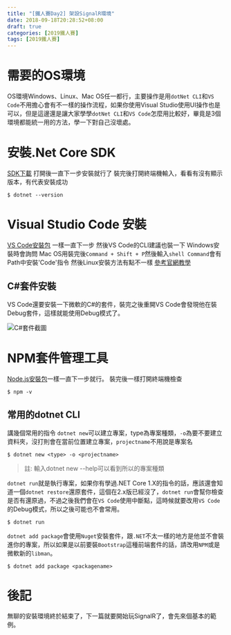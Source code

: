 ```yaml
---
title: "[鐵人賽Day2] 架設SignalR環境"
date: 2018-09-18T20:28:52+08:00
draft: true
categories: [2019鐵人賽]
tags: [2019鐵人賽]
---
```

# 需要的OS環境
OS環境Windows、Linux、Mac OS任一都行，主要操作是用`dotNet CLI`和`VS Code`不用擔心會有不一樣的操作流程，如果你使用Visual Studio使用UI操作也是可以，但是這邊還是讓大家學學`dotNet CLI`和`VS Code`怎麼用比較好，畢竟是3個環境都能統一用的方法，學一下對自己沒壞處。
# 安裝.Net Core SDK
[SDK下載](https://www.microsoft.com/net/download)
打開後一直下一步安裝就行了
裝完後打開終端機輸入，看看有沒有顯示版本，有代表安裝成功
``` shell
$ dotnet --version
```
# Visual Studio Code 安裝
[VS Code安裝包](https://code.visualstudio.com/)
一樣一直下一步
然後VS Code的CLI建議也裝一下
Ｗindows安裝時會詢問
Mac OS用裝完後`Command + Shift + P`然後輸入`shell Command`會有Path中安裝'Code'指令
然後Linux安裝方法有點不一樣
[參考官網教學](https://code.visualstudio.com/docs/setup/linux)

## C#套件安裝
VS Code還要安裝一下微軟的C#的套件，裝完之後重開VS Code會發現他在裝Debug套件，這樣就能使用Debug模式了。

![C#套件截圖](1.png)

# NPM套件管理工具
[Node.js安裝包](https://nodejs.org/en/)一樣一直下一步就行。
裝完後一樣打開終端機檢查
``` shell
$ npm -v
```

## 常用的dotnet CLI
講幾個常用的指令
`dotnet new`可以建立專案，type為專案種類，`-o`為要不要建立資料夾，沒打則會在當前位置建立專案，`projectname`不用說是專案名
``` shell
$ dotnet new <type> -o <projectname>
```

> 註: 輸入dotnet new --help可以看到所以的專案種類

`dotnet run`就是執行專案，如果你有學過.NET Core 1.X的指令的話，應該還會知道一個`dotnet restore`還原套件，這個在2.x版已經沒了，`dotnet run`會幫你檢查是否有還原過，不過之後我們會在`VS Code`使用中斷點，這時候就要改用`VS Code`的Debug模式，所以之後可能也不會常用。
``` shell
$ dotnet run
```
`dotnet add package`會使用`Nuget`安裝套件，跟`.NET`不太一樣的地方是他並不會裝進你的專案，所以如果是以前要裝`Bootstrap`這種前端套件的話，請改用`NPM`或是微軟新的`libman`。
``` shell
$ dotnet add package <packagename>
```


# 後記
無聊的安裝環境終於結束了，下一篇就要開始玩SignalR了，會先來個基本的範例。





